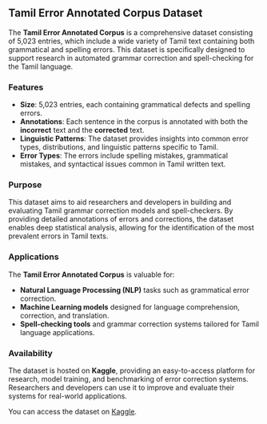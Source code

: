 ## Tamil Error Annotated Corpus Dataset

The **Tamil Error Annotated Corpus** is a comprehensive dataset consisting of 5,023 entries, which include a wide variety of Tamil text containing both grammatical and spelling errors. This dataset is specifically designed to support research in automated grammar correction and spell-checking for the Tamil language.

### Features
- **Size**: 5,023 entries, each containing grammatical defects and spelling errors.
- **Annotations**: Each sentence in the corpus is annotated with both the **incorrect** text and the **corrected** text.
- **Linguistic Patterns**: The dataset provides insights into common error types, distributions, and linguistic patterns specific to Tamil.
- **Error Types**: The errors include spelling mistakes, grammatical mistakes, and syntactical issues common in Tamil written text.

### Purpose
This dataset aims to aid researchers and developers in building and evaluating Tamil grammar correction models and spell-checkers. By providing detailed annotations of errors and corrections, the dataset enables deep statistical analysis, allowing for the identification of the most prevalent errors in Tamil texts.

### Applications
The **Tamil Error Annotated Corpus** is valuable for:
- **Natural Language Processing (NLP)** tasks such as grammatical error correction.
- **Machine Learning models** designed for language comprehension, correction, and translation.
- **Spell-checking tools** and grammar correction systems tailored for Tamil language applications.

### Availability
The dataset is hosted on **Kaggle**, providing an easy-to-access platform for research, model training, and benchmarking of error correction systems. Researchers and developers can use it to improve and evaluate their systems for real-world applications.

You can access the dataset on [Kaggle](https://www.kaggle.com).

